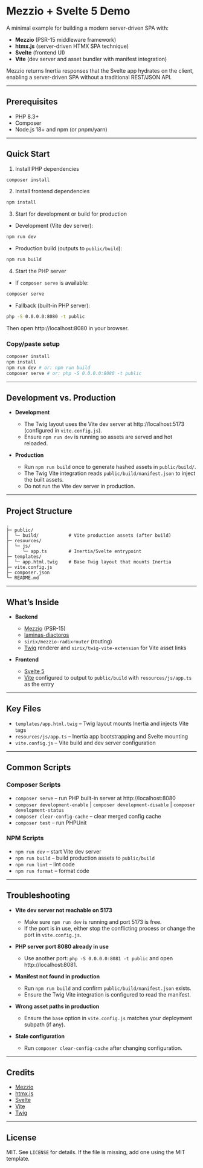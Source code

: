 # Mezzio + Svelte 5 Demo

A minimal example for building a modern server-driven SPA with:

- **Mezzio** (PSR-15 middleware framework)
- **htmx.js** (server-driven HTMX SPA technique)
- **Svelte** (frontend UI)
- **Vite** (dev server and asset bundler with manifest integration)

Mezzio returns Inertia responses that the Svelte app hydrates on the client, enabling a server-driven SPA without a traditional REST/JSON API.

---

## Prerequisites

- PHP 8.3+
- Composer
- Node.js 18+ and npm (or pnpm/yarn)

---

## Quick Start

1) Install PHP dependencies

```bash
composer install
```

2) Install frontend dependencies

```bash
npm install
```

3) Start for development or build for production

- Development (Vite dev server):

```bash
npm run dev
```

- Production build (outputs to `public/build`):

```bash
npm run build
```

4) Start the PHP server

- If `composer serve` is available:

```bash
composer serve
```

- Fallback (built-in PHP server):

```bash
php -S 0.0.0.0:8080 -t public
```

Then open http://localhost:8080 in your browser.

### Copy/paste setup

```bash
composer install
npm install
npm run dev # or: npm run build
composer serve # or: php -S 0.0.0.0:8080 -t public
```

---

## Development vs. Production

- **Development**
  - The Twig layout uses the Vite dev server at http://localhost:5173 (configured in `vite.config.js`).
  - Ensure `npm run dev` is running so assets are served and hot reloaded.

- **Production**
  - Run `npm run build` once to generate hashed assets in `public/build/`.
  - The Twig Vite integration reads `public/build/manifest.json` to inject the built assets.
  - Do not run the Vite dev server in production.

---

## Project Structure

```text
.
├─ public/
│  └─ build/           # Vite production assets (after build)
├─ resources/
│  └─ js/
│     └─ app.ts        # Inertia/Svelte entrypoint
├─ templates/
│  └─ app.html.twig    # Base Twig layout that mounts Inertia
├─ vite.config.js
├─ composer.json
└─ README.md
```

---

## What’s Inside

- **Backend**
  - [Mezzio](https://docs.mezzio.dev/) (PSR-15)
  - [laminas-diactoros](https://github.com/laminas/laminas-diactoros)
  - `sirix/mezzio-radixrouter` (routing)
  - [Twig](https://twig.symfony.com/) renderer and `sirix/twig-vite-extension` for Vite asset links

- **Frontend**
  - [Svelte 5](https://svelte.dev/)
  - [Vite](https://vitejs.dev/) configured to output to `public/build` with `resources/js/app.ts` as the entry

---

## Key Files

- `templates/app.html.twig` – Twig layout mounts Inertia and injects Vite tags
- `resources/js/app.ts` – Inertia app bootstrapping and Svelte mounting
- `vite.config.js` – Vite build and dev server configuration

---

## Common Scripts

### Composer Scripts

- `composer serve` – run PHP built-in server at http://localhost:8080
- `composer development-enable` | `composer development-disable` | `composer development-status`
- `composer clear-config-cache` – clear merged config cache
- `composer test` – run PHPUnit

### NPM Scripts

- `npm run dev` – start Vite dev server
- `npm run build` – build production assets to `public/build`
- `npm run lint` – lint code
- `npm run format` – format code

---

## Troubleshooting

- **Vite dev server not reachable on 5173**
  - Make sure `npm run dev` is running and port 5173 is free.
  - If the port is in use, either stop the conflicting process or change the port in `vite.config.js`.

- **PHP server port 8080 already in use**
  - Use another port: `php -S 0.0.0.0:8081 -t public` and open http://localhost:8081.

- **Manifest not found in production**
  - Run `npm run build` and confirm `public/build/manifest.json` exists.
  - Ensure the Twig Vite integration is configured to read the manifest.

- **Wrong asset paths in production**
  - Ensure the `base` option in `vite.config.js` matches your deployment subpath (if any).

- **Stale configuration**
  - Run `composer clear-config-cache` after changing configuration.

---

## Credits

- [Mezzio](https://docs.mezzio.dev/)
- [htmx.js](https://htmx.org/)
- [Svelte](https://svelte.dev/)
- [Vite](https://vitejs.dev/)
- [Twig](https://twig.symfony.com/)

---

## License

MIT. See `LICENSE` for details. If the file is missing, add one using the MIT template.
